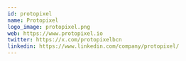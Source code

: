 ```yaml
---
id: protopixel
name: Protopixel
logo_image: protopixel.png
web: https://www.protopixel.io
twitter: https://x.com/protopixelbcn
linkedin: https://www.linkedin.com/company/protopixel/
---
```

